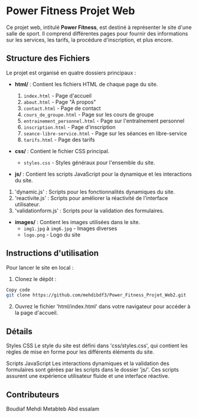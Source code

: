 # Power Fitness Projet Web

Ce projet web, intitulé  **Power Fitness**, est destiné à représenter le site d'une salle de sport. Il comprend différentes pages pour fournir des informations sur les services, les tarifs, la procédure d'inscription, et plus encore.

## Structure des Fichiers

Le projet est organisé en quatre dossiers principaux :

- **html/** : Contient les fichiers HTML de chaque page du site.
  1. `index.html` - Page d'accueil
  2. `about.html` - Page "À propos"
  3. `contact.html` - Page de contact
  4. `cours_de_groupe.html` - Page sur les cours de groupe
  5. `entrainement_personnel.html` - Page sur l'entraînement personnel
  6. `inscription.html` - Page d'inscription
  7. `seance-libre-service.html` - Page sur les séances en libre-service
  8. `tarifs.html` - Page des tarifs
     
- **css/** : Contient le fichier CSS principal.
  - `styles.css` - Styles généraux pour l'ensemble du site.


- **js/** : Contient les scripts JavaScript pour la dynamique et les interactions du site.
 1. 'dynamic.js' : Scripts pour les fonctionnalités dynamiques du site.
 2. 'reactivite.js' : Scripts pour améliorer la réactivité de l'interface utilisateur.
 3. 'validationform.js' : Scripts pour la validation des formulaires.


- **images/** : Contient les images utilisées dans le site.
  - `img1.jpg` à `img6.jpg` - Images diverses
  - `logo.png` - Logo du site

## Instructions d'utilisation

Pour lancer le site en local :

1. Clonez le dépôt :
  ```bash
Copy code
git clone https://github.com/mehdibdf3/Power_Fitness_Projet_Web2.git
  ```
2. Ouvrez le fichier 'html/index.html' dans votre navigateur pour accéder à la page d'accueil.

## Détails

Styles CSS
Le style du site est défini dans 'css/styles.css', qui contient les règles de mise en forme pour les différents éléments du site.

Scripts JavaScript
Les interactions dynamiques et la validation des formulaires sont gérées par les scripts dans le dossier 'js/'. Ces scripts assurent une expérience utilisateur fluide et une interface réactive.

## Contributeurs

Boudiaf Mehdi
Metabteb Abd essalam


